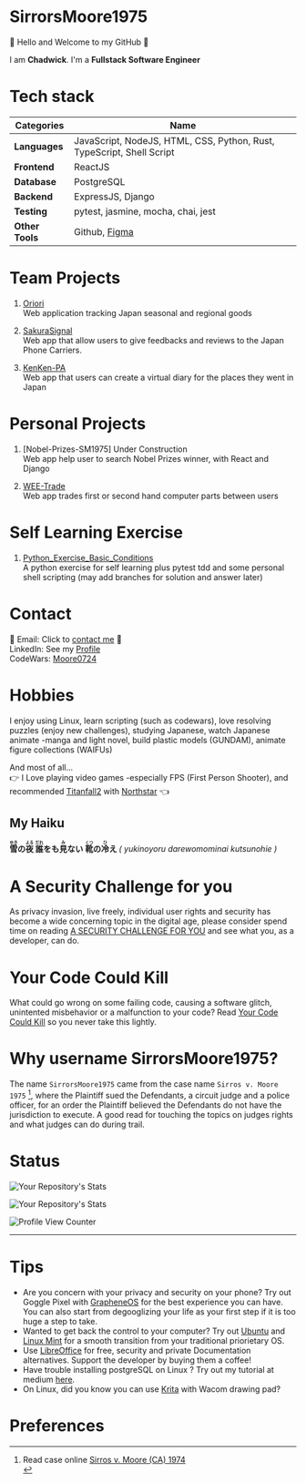 # SirrorsMoore1975
👋 Hello and Welcome to my GitHub 👋  <br>

I am __Chadwick__. I'm a __Fullstack Software Engineer__<br>  

# Tech stack
| __Categories__ | __Name__ |
| ---------- | ---- |
| __Languages__ | JavaScript, NodeJS, HTML, CSS, Python, Rust, TypeScript, Shell Script |  
| __Frontend__ | ReactJS |  
| __Database__ | PostgreSQL |
| __Backend__ | ExpressJS, Django |
| __Testing__ | pytest, jasmine, mocha, chai, jest | 
| __Other Tools__ | Github, [Figma](https://www.figma.com/) |

# Team Projects
1. [Oriori](https://github.com/OriOri-CCP7/oriori)  
Web application tracking Japan seasonal and regional goods

2. [SakuraSignal](https://github.com/Phone-Review-App/SakuraSignal)<br>
Web app that allow users to give feedbacks and reviews to the Japan Phone Carriers.

3. [KenKen-PA](https://github.com/Phone-Review-App/ccp7-legacy-week) <br>
Web app that users can create a virtual diary for the places they went in Japan

# Personal Projects
1. [Nobel-Prizes-SM1975] Under Construction <br>
Web app help user to search Nobel Prizes winner, with React and Django

2. [WEE-Trade](https://github.com/SirrorsMoore1975/WEE-Trade)<br>
Web app trades first or second hand computer parts between users

# Self Learning Exercise
1. [Python_Exercise_Basic_Conditions](https://github.com/SirrorsMoore1975/SM1975-python-exercise-basic-conditions)<br>
A python exercise for self learning plus pytest tdd and some personal shell scripting (may add branches for solution and answer later)

# Contact
📧  Email: Click to <a href="mailto:chadwickau@hotmail.com?subject=Github%20Job" target="_blank">contact me</a>  📧  <br>
LinkedIn: See my <a href="https://www.linkedin.com/in/chadwick-a-75566599/" target="_blank"> Profile </a> <br>
CodeWars: <a href="https://www.codewars.com/users/Moore0724" target="_blank"> Moore0724 </a> <br>

# Hobbies
I enjoy using Linux, learn scripting (such as codewars), love resolving puzzles (enjoy new challenges), studying Japanese, watch Japanese animate -manga and light novel, build plastic models (GUNDAM), animate figure collections (WAIFUs)

And most of all...<br>
👉 I Love playing video games -especially FPS (First Person Shooter), and recommended [Titanfall2](https://store.steampowered.com/app/1237970/Titanfall_2/) with [Northstar](https://github.com/R2Northstar/Northstar) 👈 <br>

## My Haiku
<b>
<ruby>雪<rt>ゆき</rt></ruby>の<ruby>夜<rt>よる</rt></ruby> <ruby>誰<rt>だれ</rt></ruby>をも<ruby>見<rt>み</rt></ruby>ない <ruby>靴<rt>くつ</rt></ruby>の<ruby>冷<rt>ひ</rt></ruby>え
</b>
<i> ( yukinoyoru darewomominai kutsunohie )</i>
<br>




# A Security Challenge for you
As privacy invasion, live freely, individual user rights and security has become a wide concerning topic in the digital age, please consider spend time on reading [A SECURITY CHALLENGE FOR YOU](Documents/SECURITYCHALLENGE/README.md) and see what you, as a developer, can do.

# Your Code Could Kill
What could go wrong on some failing code, causing a software glitch, unintented misbehavior or a malfunction to your code? Read [Your Code Could Kill](./Documents/YOUCODECOULDKILL/README.md) so you never take this lightly.


# Why username SirrorsMoore1975? 
The name `SirrorsMoore1975` came from the case name `Sirros v. Moore 1975` [^1], where the Plaintiff sued the Defendants, a circuit judge and a police officer, for an order the Plaintiff believed the Defendants do not have the jurisdiction to execute. A good read for touching the topics on judges rights and what judges can do during trail.
<br>
# Status

![Your Repository's Stats](https://github-readme-stats.vercel.app/api?username=sirrorsmoore1975&show_icons=true) 

![Your Repository's Stats](https://github-readme-stats.vercel.app/api/top-langs/?username=sirrorsmoore1975&theme=blue-green) 

![Profile View Counter](https://komarev.com/ghpvc/?username=sirrorsmoore1975)

<hr />

# Tips  

- Are you concern with your privacy and security on your phone? Try out Goggle Pixel with [GrapheneOS](https://grapheneos.org/#about) for the best experience you can have. You can also start from degooglizing your life as your first step if it is too huge a step to take.<br>
- Wanted to get back the control to your computer? Try out [Ubuntu](https://ubuntu.com/) and [Linux Mint](https://linuxmint.com/) for a smooth transition from your traditional priorietary OS. <br>
- Use [LibreOffice](https://www.libreoffice.org/discover/libreoffice/) for free, security and private Documentation alternatives. Support the developer by buying them a coffee!<br>
- Have trouble installing postgreSQL on Linux ? Try out my tutorial at medium [here](https://medium.com/@chadwickau/how-to-install-postgres-on-linux-5c7e507e0b94). <br>
- On Linux, did you know you can use [Krita](https://krita.org/) with Wacom drawing pad?  <br>

<p>

# Preferences  


[^1]: Read case online [Sirros v. Moore (CA) 1974](https://swarb.co.uk/sirros-v-moore-ca-1974/)<br>

</p>
